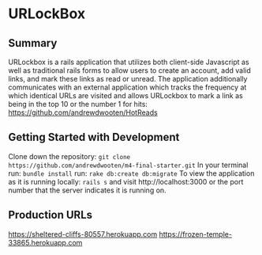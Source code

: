 # URLockBox
## Summary
  URLockbox is a rails application that utilizes both client-side Javascript as well as traditional rails forms to allow users to create an account, add valid links, and mark these links as read or unread. The application additionally communicates with an external application which tracks the frequency at which identical URLs are visited and allows URLockbox to mark a link as being in the top 10 or the number 1 for hits: https://github.com/andrewdwooten/HotReads

## Getting Started with Development
  Clone down the repository: `git clone https://github.com/andrewdwooten/m4-final-starter.git`
  In your terminal run: `bundle install`
                   run: `rake db:create db:migrate`
  To view the application as it is running locally: `rails s` and visit http://localhost:3000 or the port number that the     server indicates it is running on.
  
 ## Production URLs
 
 https://sheltered-cliffs-80557.herokuapp.com
 https://frozen-temple-33865.herokuapp.com

